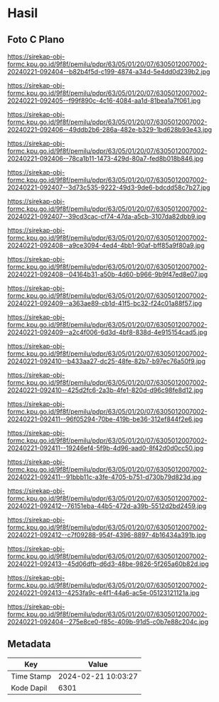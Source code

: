 # Hasil

## Foto C Plano

https://sirekap-obj-formc.kpu.go.id/9f8f/pemilu/pdpr/63/05/01/20/07/6305012007002-20240221-092404--b82b4f5d-c199-4874-a34d-5e4dd0d239b2.jpg

https://sirekap-obj-formc.kpu.go.id/9f8f/pemilu/pdpr/63/05/01/20/07/6305012007002-20240221-092405--f99f890c-4c16-4084-aa1d-81bea1a7f061.jpg

https://sirekap-obj-formc.kpu.go.id/9f8f/pemilu/pdpr/63/05/01/20/07/6305012007002-20240221-092406--49ddb2b6-286a-482e-b329-1bd628b93e43.jpg

https://sirekap-obj-formc.kpu.go.id/9f8f/pemilu/pdpr/63/05/01/20/07/6305012007002-20240221-092406--78ca1b11-1473-429d-80a7-fed8b018b846.jpg

https://sirekap-obj-formc.kpu.go.id/9f8f/pemilu/pdpr/63/05/01/20/07/6305012007002-20240221-092407--3d73c535-9222-49d3-9de6-bdcdd58c7b27.jpg

https://sirekap-obj-formc.kpu.go.id/9f8f/pemilu/pdpr/63/05/01/20/07/6305012007002-20240221-092407--39cd3cac-cf74-47da-a5cb-3107da82dbb9.jpg

https://sirekap-obj-formc.kpu.go.id/9f8f/pemilu/pdpr/63/05/01/20/07/6305012007002-20240221-092408--a9ce3094-4ed4-4bb1-90af-bff85a9f80a9.jpg

https://sirekap-obj-formc.kpu.go.id/9f8f/pemilu/pdpr/63/05/01/20/07/6305012007002-20240221-092408--04164b31-a50b-4d60-b966-9b9f47ed8e07.jpg

https://sirekap-obj-formc.kpu.go.id/9f8f/pemilu/pdpr/63/05/01/20/07/6305012007002-20240221-092409--a363ae89-cb1d-41f5-bc32-f24c01a88f57.jpg

https://sirekap-obj-formc.kpu.go.id/9f8f/pemilu/pdpr/63/05/01/20/07/6305012007002-20240221-092409--a2c4f006-6d3d-4bf8-838d-4e915154cad5.jpg

https://sirekap-obj-formc.kpu.go.id/9f8f/pemilu/pdpr/63/05/01/20/07/6305012007002-20240221-092410--b433aa27-dc25-48fe-82b7-b97ec76a50f9.jpg

https://sirekap-obj-formc.kpu.go.id/9f8f/pemilu/pdpr/63/05/01/20/07/6305012007002-20240221-092410--425d2fc6-2a3b-4fe1-820d-d96c98fe8d12.jpg

https://sirekap-obj-formc.kpu.go.id/9f8f/pemilu/pdpr/63/05/01/20/07/6305012007002-20240221-092411--96f05294-70be-419b-be36-312ef844f2e6.jpg

https://sirekap-obj-formc.kpu.go.id/9f8f/pemilu/pdpr/63/05/01/20/07/6305012007002-20240221-092411--19246ef4-5f9b-4d96-aad0-8f42d0d0cc50.jpg

https://sirekap-obj-formc.kpu.go.id/9f8f/pemilu/pdpr/63/05/01/20/07/6305012007002-20240221-092411--91bbb11c-a3fe-4705-b751-d730b79d823d.jpg

https://sirekap-obj-formc.kpu.go.id/9f8f/pemilu/pdpr/63/05/01/20/07/6305012007002-20240221-092412--76151eba-44b5-472d-a39b-5512d2bd2459.jpg

https://sirekap-obj-formc.kpu.go.id/9f8f/pemilu/pdpr/63/05/01/20/07/6305012007002-20240221-092412--c7f09288-954f-4396-8897-4b16434a391b.jpg

https://sirekap-obj-formc.kpu.go.id/9f8f/pemilu/pdpr/63/05/01/20/07/6305012007002-20240221-092413--45d06dfb-d6d3-48be-9826-5f265a60b82d.jpg

https://sirekap-obj-formc.kpu.go.id/9f8f/pemilu/pdpr/63/05/01/20/07/6305012007002-20240221-092413--4253fa9c-e4f1-44a6-ac5e-05123121121a.jpg

https://sirekap-obj-formc.kpu.go.id/9f8f/pemilu/pdpr/63/05/01/20/07/6305012007002-20240221-092404--275e8ce0-f85c-409b-91d5-c0b7e88c204c.jpg


## Metadata

| Key        | Value               |
| ---------- | ------------------- |
| Time Stamp | 2024-02-21 10:03:27 |
| Kode Dapil | 6301                |



